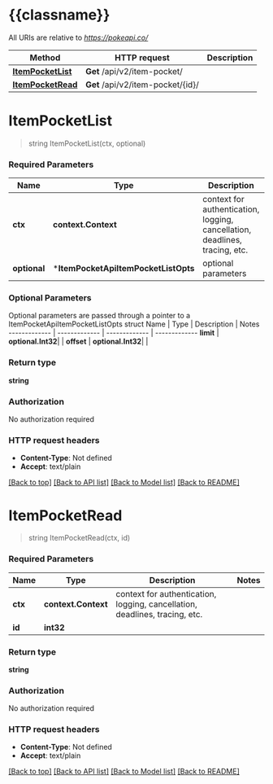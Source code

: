 # {{classname}}

All URIs are relative to *https://pokeapi.co/*

Method | HTTP request | Description
------------- | ------------- | -------------
[**ItemPocketList**](ItemPocketApi.md#ItemPocketList) | **Get** /api/v2/item-pocket/ | 
[**ItemPocketRead**](ItemPocketApi.md#ItemPocketRead) | **Get** /api/v2/item-pocket/{id}/ | 

# **ItemPocketList**
> string ItemPocketList(ctx, optional)


### Required Parameters

Name | Type | Description  | Notes
------------- | ------------- | ------------- | -------------
 **ctx** | **context.Context** | context for authentication, logging, cancellation, deadlines, tracing, etc.
 **optional** | ***ItemPocketApiItemPocketListOpts** | optional parameters | nil if no parameters

### Optional Parameters
Optional parameters are passed through a pointer to a ItemPocketApiItemPocketListOpts struct
Name | Type | Description  | Notes
------------- | ------------- | ------------- | -------------
 **limit** | **optional.Int32**|  | 
 **offset** | **optional.Int32**|  | 

### Return type

**string**

### Authorization

No authorization required

### HTTP request headers

 - **Content-Type**: Not defined
 - **Accept**: text/plain

[[Back to top]](#) [[Back to API list]](../README.md#documentation-for-api-endpoints) [[Back to Model list]](../README.md#documentation-for-models) [[Back to README]](../README.md)

# **ItemPocketRead**
> string ItemPocketRead(ctx, id)


### Required Parameters

Name | Type | Description  | Notes
------------- | ------------- | ------------- | -------------
 **ctx** | **context.Context** | context for authentication, logging, cancellation, deadlines, tracing, etc.
  **id** | **int32**|  | 

### Return type

**string**

### Authorization

No authorization required

### HTTP request headers

 - **Content-Type**: Not defined
 - **Accept**: text/plain

[[Back to top]](#) [[Back to API list]](../README.md#documentation-for-api-endpoints) [[Back to Model list]](../README.md#documentation-for-models) [[Back to README]](../README.md)


